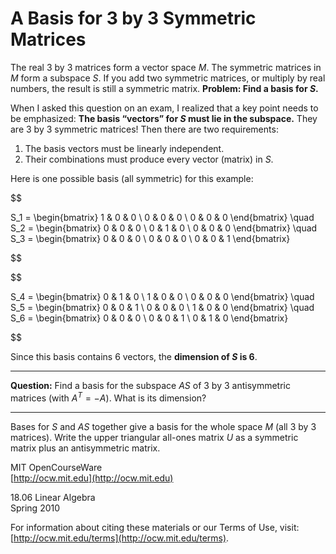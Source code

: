 # A Basis for 3 by 3 Symmetric Matrices

The real 3 by 3 matrices form a vector space $M$. The symmetric matrices in $M$ form a subspace $S$. If you add two symmetric matrices, or multiply by real numbers, the result is still a symmetric matrix. **Problem: Find a basis for $S$.**

When I asked this question on an exam, I realized that a key point needs to be emphasized: **The basis “vectors” for $S$ must lie in the subspace.** They are 3 by 3 symmetric matrices! Then there are two requirements:

1. The basis vectors must be linearly independent.
2. Their combinations must produce every vector (matrix) in $S$.

Here is one possible basis (all symmetric) for this example:


$$

S_1 = \begin{bmatrix} 1 & 0 & 0 \\ 0 & 0 & 0 \\ 0 & 0 & 0 \end{bmatrix} \quad
S_2 = \begin{bmatrix} 0 & 0 & 0 \\ 0 & 1 & 0 \\ 0 & 0 & 0 \end{bmatrix} \quad
S_3 = \begin{bmatrix} 0 & 0 & 0 \\ 0 & 0 & 0 \\ 0 & 0 & 1 \end{bmatrix}

$$



$$

S_4 = \begin{bmatrix} 0 & 1 & 0 \\ 1 & 0 & 0 \\ 0 & 0 & 0 \end{bmatrix} \quad
S_5 = \begin{bmatrix} 0 & 0 & 1 \\ 0 & 0 & 0 \\ 1 & 0 & 0 \end{bmatrix} \quad
S_6 = \begin{bmatrix} 0 & 0 & 0 \\ 0 & 0 & 1 \\ 0 & 1 & 0 \end{bmatrix}

$$


Since this basis contains 6 vectors, the **dimension of $S$ is 6**.

---

**Question:** Find a basis for the subspace $AS$ of 3 by 3 antisymmetric matrices (with $A^T = -A$). What is its dimension?

---

Bases for $S$ and $AS$ together give a basis for the whole space $M$ (all 3 by 3 matrices). Write the upper triangular all-ones matrix $U$ as a symmetric matrix plus an antisymmetric matrix.

MIT OpenCourseWare  
[http://ocw.mit.edu](http://ocw.mit.edu)

18.06 Linear Algebra  
Spring 2010

For information about citing these materials or our Terms of Use, visit: [http://ocw.mit.edu/terms](http://ocw.mit.edu/terms).

